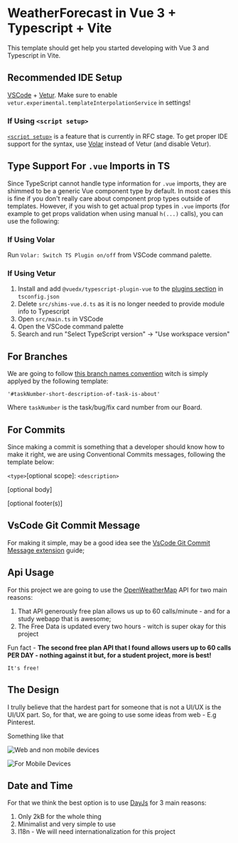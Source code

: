 # WeatherForecast in Vue 3 + Typescript + Vite

This template should get help you started developing with Vue 3 and Typescript in Vite.

## Recommended IDE Setup

[VSCode](https://code.visualstudio.com/) + [Vetur](https://marketplace.visualstudio.com/items?itemName=octref.vetur). Make sure to enable `vetur.experimental.templateInterpolationService` in settings!

### If Using `<script setup>`

[`<script setup>`](https://github.com/vuejs/rfcs/pull/227) is a feature that is currently in RFC stage. To get proper IDE support for the syntax, use [Volar](https://marketplace.visualstudio.com/items?itemName=johnsoncodehk.volar) instead of Vetur (and disable Vetur).

## Type Support For `.vue` Imports in TS

Since TypeScript cannot handle type information for `.vue` imports, they are shimmed to be a generic Vue component type by default. In most cases this is fine if you don't really care about component prop types outside of templates. However, if you wish to get actual prop types in `.vue` imports (for example to get props validation when using manual `h(...)` calls), you can use the following:

### If Using Volar

Run `Volar: Switch TS Plugin on/off` from VSCode command palette.

### If Using Vetur

1. Install and add `@vuedx/typescript-plugin-vue` to the [plugins section](https://www.typescriptlang.org/tsconfig#plugins) in `tsconfig.json`
2. Delete `src/shims-vue.d.ts` as it is no longer needed to provide module info to Typescript
3. Open `src/main.ts` in VSCode
4. Open the VSCode command palette
5. Search and run "Select TypeScript version" -> "Use workspace version"


## For Branches

We are going to follow [this branch names convention](https://deepsource.io/blog/git-branch-naming-conventions/) witch is simply applyed by the following template:

`'#taskNumber-short-description-of-task-is-about'`

Where `taskNumber` is the task/bug/fix card number from our Board.


## For Commits

Since making a commit is something that a developer should know how to make it right, we are using Conventional Commits messages, following the template below:

`<type>`[optional scope]: `<description>`

[optional body]

[optional footer(s)]

## VsCode Git Commit Message

For making it simple, may be a good idea see the [VsCode Git Commit Message extension](https://marketplace.visualstudio.com/items?itemName=rioukkevin.vscode-git-commit) guide;

## Api Usage

For this project we are going to use the [OpenWeatherMap](https://openweathermap.org) API for two main reasons:

1. That API generously free plan allows us up to 60 calls/minute - and for a study webapp that is awesome;
2. The Free Data is updated every two hours - witch is super okay for this project

Fun fact - **The second free plan API that I found allows users up to 60 calls PER DAY - nothing against it but, for a student project, more is best!**

`It's free!`

## The Design

I trully believe that the hardest part for someone that is not a UI/UX is the UI/UX part.
So, for that, we are going to use some ideas from web - E.g Pinterest.

Something like that

![Web and non mobile devices](https://cdn.dribbble.com/users/2158940/screenshots/7376567/media/35649246137de1ce1d3f68d4ad1e1ffa.png)

![For Mobile Devices](https://cdn.dribbble.com/users/2822495/screenshots/5771773/weather_4x.png?compress=1&resize=1000x750&vertical=top)

## Date and Time

For that we think the best option is to use [DayJs](https://day.js.org/) for 3 main reasons:

1. Only 2kB for the whole thing
2. Minimalist and very simple to use
3. I18n - We will need internationalization for this project
